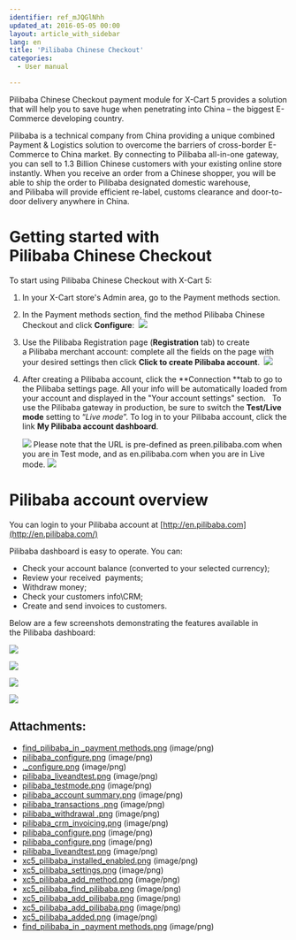 ```yaml
---
identifier: ref_mJQGlNhh
updated_at: 2016-05-05 00:00
layout: article_with_sidebar
lang: en
title: 'Pilibaba Chinese Checkout'
categories:
  - User manual

---
```



Pilibaba Chinese Checkout payment module for X-Cart 5 provides a solution that will help you to save huge when penetrating into China – the biggest E-Commerce developing country. 

Pilibaba is a technical company from China providing a unique combined Payment & Logistics solution to overcome the barriers of cross-border E-Commerce to China market. By connecting to Pilibaba all-in-one gateway, you can sell to 1.3 Billion Chinese customers with your existing online store instantly. When you receive an order from a Chinese shopper, you will be able to ship the order to Pilibaba designated domestic warehouse, and Pilibaba will provide efficient re-label, customs clearance and door-to-door delivery anywhere in China.

# Getting started with Pilibaba Chinese Checkout

To start using Pilibaba Chinese Checkout with X-Cart 5:

1.  In your X-Cart store's Admin area, go to the Payment methods section.
2.  In the Payment methods section, find the method Pilibaba Chinese Checkout and click **Configure**: 
    ![]({{site.baseurl}}/attachments/9307023/9439626.png?effects=drop-shadow)
3.  Use the Pilibaba Registration page (**Registration** tab) to create a Pilibaba merchant account: complete all the fields on the page with your desired settings then click **Click to create Pilibaba account**. 
    ![]({{site.baseurl}}/attachments/9307023/9439627.png?effects=drop-shadow)
4.  After creating a Pilibaba account, click the **Connection **tab to go to the Pilibaba settings page. All your info will be automatically loaded from your account and displayed in the "Your account settings" section.  
    To use the Pilibaba gateway in production, be sure to switch the **Test/Live mode** setting to “_Live mode_”. To log in to your Pilibaba account, click the link **My Pilibaba account dashboard**.

    ![]({{site.baseurl}}/attachments/9307023/9439629.png?effects=drop-shadow)
    Please note that the URL is pre-defined as preen.pilibaba.com when you are in Test mode, and as en.pilibaba.com when you are in Live mode.
    ![]({{site.baseurl}}/attachments/9307023/9439630.png?effects=drop-shadow)

# Pilibaba account overview

You can login to your Pilibaba account at [http://en.pilibaba.com](http://en.pilibaba.com/)

Pilibaba dashboard is easy to operate. You can:

*   Check your account balance (converted to your selected currency);
*   Review your received  payments;
*   Withdraw money;
*   Check your customers info\CRM;
*   Create and send invoices to customers.

Below are a few screenshots demonstrating the features available in the Pilibaba dashboard:

![]({{site.baseurl}}/attachments/9307023/9439631.png?effects=drop-shadow)

![]({{site.baseurl}}/attachments/9307023/9439632.png?effects=drop-shadow)

![]({{site.baseurl}}/attachments/9307023/9439633.png?effects=drop-shadow)

![]({{site.baseurl}}/attachments/9307023/9439634.png?effects=drop-shadow)

## Attachments:

* [find_pilibaba_in _payment methods.png]({{site.baseurl}}/attachments/9307023/9439715.png) (image/png)
* [pilibaba_configure.png]({{site.baseurl}}/attachments/9307023/9439635.png) (image/png)
* [._configure.png]({{site.baseurl}}/attachments/9307023/9439628.png) (image/png)
* [pilibaba_liveandtest.png]({{site.baseurl}}/attachments/9307023/9439637.png) (image/png)
* [pilibaba_testmode.png]({{site.baseurl}}/attachments/9307023/9439630.png) (image/png)
* [pilibaba_account summary.png]({{site.baseurl}}/attachments/9307023/9439631.png) (image/png)
* [pilibaba_transactions .png]({{site.baseurl}}/attachments/9307023/9439632.png) (image/png)
* [pilibaba_withdrawal .png]({{site.baseurl}}/attachments/9307023/9439633.png) (image/png)
* [pilibaba_crm_invoicing.png]({{site.baseurl}}/attachments/9307023/9439634.png) (image/png)
* [pilibaba_configure.png]({{site.baseurl}}/attachments/9307023/9439636.png) (image/png)
* [pilibaba_configure.png]({{site.baseurl}}/attachments/9307023/9439627.png) (image/png)
* [pilibaba_liveandtest.png]({{site.baseurl}}/attachments/9307023/9439629.png) (image/png)
* [xc5_pilibaba_installed_enabled.png]({{site.baseurl}}/attachments/9307023/9439687.png) (image/png)
* [xc5_pilibaba_settings.png]({{site.baseurl}}/attachments/9307023/9439688.png) (image/png)
* [xc5_pilibaba_add_method.png]({{site.baseurl}}/attachments/9307023/9439689.png) (image/png)
* [xc5_pilibaba_find_pilibaba.png]({{site.baseurl}}/attachments/9307023/9439690.png) (image/png)
* [xc5_pilibaba_add_pilibaba.png]({{site.baseurl}}/attachments/9307023/9439692.png) (image/png)
* [xc5_pilibaba_add_pilibaba.png]({{site.baseurl}}/attachments/9307023/9439691.png) (image/png)
* [xc5_pilibaba_added.png]({{site.baseurl}}/attachments/9307023/9439693.png) (image/png)
* [find_pilibaba_in _payment methods.png]({{site.baseurl}}/attachments/9307023/9439626.png) (image/png)